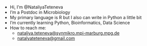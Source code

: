 - Hi, I’m @NataliyaTeteneva
- I’m a Postdoc in Microbiology
- My primary language is R but I also can write in Python a little bit
- I’m currently learning Python, Bioinformatics, Data Science
- How to reach me:
  - nataliya.teteneva@synmikro.mpi-marburg.mpg.de
  - natalyateteneva@gmail.com

<!---
NataliyaTeteneva/NataliyaTeteneva is a ✨ special ✨ repository because its `README.md` (this file) appears on your GitHub profile.
You can click the Preview link to take a look at your changes.
--->
